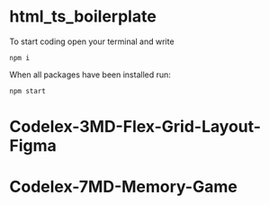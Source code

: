 # html_ts_boilerplate
To start coding open your terminal and write
```
npm i
```

When all packages have been installed run:
```
npm start
```
# Codelex-3MD-Flex-Grid-Layout-Figma
# Codelex-7MD-Memory-Game
